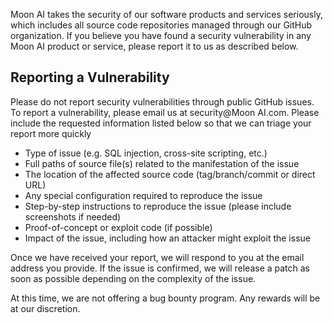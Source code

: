 Moon AI takes the security of our software products and services seriously, which includes all source code repositories managed through our GitHub organization.
If you believe you have found a security vulnerability in any Moon AI product or service, please report it to us as described below.

 ## Reporting a Vulnerability
 Please do not report security vulnerabilities through public GitHub issues.
 To report a vulnerability, please email us at security@Moon AI.com.
 Please include the requested information listed below so that we can triage your report more quickly

 - Type of issue (e.g. SQL injection, cross-site scripting, etc.)
 - Full paths of source file(s) related to the manifestation of the issue
 - The location of the affected source code (tag/branch/commit or direct URL)
 - Any special configuration required to reproduce the issue
 - Step-by-step instructions to reproduce the issue (please include screenshots if needed)
 - Proof-of-concept or exploit code (if possible)
 - Impact of the issue, including how an attacker might exploit the issue

 Once we have received your report, we will respond to you at the email address you provide. If the issue is confirmed, we will release a patch as soon as possible depending on the complexity of the issue.

 At this time, we are not offering a bug bounty program. Any rewards will be at our discretion.